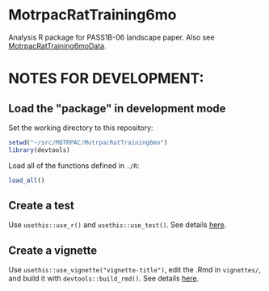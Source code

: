# MotrpacRatTraining6mo
Analysis R package for PASS1B-06 landscape paper. Also see [MotrpacRatTraining6moData](https://github.com/MoTrPAC/MotrpacRatTraining6moData).

# NOTES FOR DEVELOPMENT:

## Load the "package" in development mode
Set the working directory to this repository:  
```r
setwd("~/src/MOTRPAC/MotrpacRatTraining6mo")
library(devtools)
```
Load all of the functions defined in `./R`:  
```r
load_all()
```

## Create a test
Use `usethis::use_r()` and `usethis::use_test()`. See details [here](https://r-pkgs.org/testing-basics.html#create-a-test). 

## Create a vignette 
Use `usethis::use_vignette("vignette-title")`, edit the .Rmd in `vignettes/`, and build it with `devtools::build_rmd()`. See details [here](https://r-pkgs.org/vignettes.html). 
